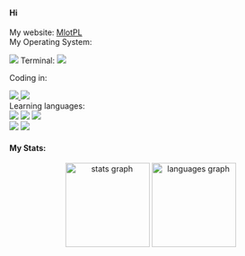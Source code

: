 #### Hi
My website:
<a href="https://mlotpl.github.io">MlotPL</a><br>
My Operating System:
<div>
    <img src="https://img.shields.io/badge/Arch_Linux-1793D1?style=for-the-badge&logo=arch-linux&logoColor=white"> <a>Terminal:</a> <img src="https://img.shields.io/badge/GNU%20Bash-4EAA25?style=for-the-badge&logo=GNU%20Bash&logoColor=white"> 
</div>

Coding in:
  <div>
    <a href="link address"><img src="https://img.shields.io/badge/VIM-%2311AB00.svg?style=for-the-badge&logo=vim&logoColor=white"> </a>
    <a href="link address"><img src="https://img.shields.io/badge/Visual%20Studio%20Code-0078d7.svg?style=for-the-badge&logo=visual-studio-code&logoColor=white"> </a>
  </div>
  Learning languages:
  <div>
    <a><img src="https://img.shields.io/badge/c%23-%8900C3.svg?style=for-the-badge&logo=c-sharp&logoColor=white"> </a>
    <a><img src="https://img.shields.io/badge/HTML5-E34F26?style=for-the-badge&logo=html5&logoColor=white"> </a>
    <a><img src="https://img.shields.io/badge/Python-14354C?style=for-the-badge&logo=python&logoColor=white"> </a>
  </div>
    <div> 
     <a><img src="https://img.shields.io/badge/CSS-FCAE1E?&style=for-the-badge&logo=css3&logoColor=white"> </a>
     <a><img src="https://img.shields.io/badge/JavaScript-323330?style=for-the-badge&logo=javascript&logoColor=F7DF1E"> </a>
    </div>
  
#### My Stats:
<div align="center">
  <img src="https://github-readme-stats.vercel.app/api?hide_title=true&hide_rank=false&show_icons=true&include_all_commits=true&count_private=true&disable_animations=false&theme=slateorange&locale=en&hide_border=false&custom_title=Stats&username=mlotpl" height="150" alt="stats graph"  />
  <img src="https://github-readme-stats.vercel.app/api/top-langs?locale=en&hide_title=false&layout=compact&card_width=320&langs_count=6&theme=slateorange&hide_border=false&custom_title=language&username=mlotpl&PAT_1=true" height="150" alt="languages graph"  /> </div> </div> </div>
